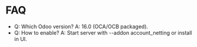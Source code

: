 # FAQ

- Q: Which Odoo version? A: 16.0 (OCA/OCB packaged).
- Q: How to enable? A: Start server with --addon account_netting or install in UI.
